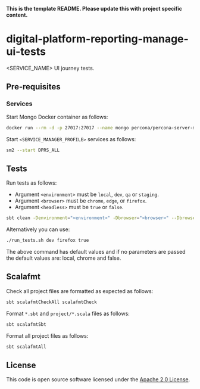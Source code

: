 **This is the template README. Please update this with project specific content.**

# digital-platform-reporting-manage-ui-tests

<SERVICE_NAME> UI journey tests.

## Pre-requisites

### Services

Start Mongo Docker container as follows:

```bash
docker run --rm -d -p 27017:27017 --name mongo percona/percona-server-mongodb:5.0
```

Start `<SERVICE_MANAGER_PROFILE>` services as follows:

```bash
sm2 --start DPRS_ALL
```

## Tests

Run tests as follows:

* Argument `<environment>` must be `local`, `dev`, `qa` or `staging`.
* Argument `<browser>` must be `chrome`, `edge`, or `firefox`.
* Argument `<headless>` must be `true` or `false`.

```bash
sbt clean -Denvironment="<environment>" -Dbrowser="<browser>" --Dbrowser.option.headless="<headless>" "testOnly uk.gov.hmrc.ui.specs.*" testReport
```

Alternatively you can use:
```bash
./run_tests.sh dev firefox true
```

The above command has default values and if no parameters are passed the default values are: local, chrome and false.


## Scalafmt

Check all project files are formatted as expected as follows:

```bash
sbt scalafmtCheckAll scalafmtCheck
```

Format `*.sbt` and `project/*.scala` files as follows:

```bash
sbt scalafmtSbt
```

Format all project files as follows:

```bash
sbt scalafmtAll
```

## License

This code is open source software licensed under the [Apache 2.0 License]("http://www.apache.org/licenses/LICENSE-2.0.html").
